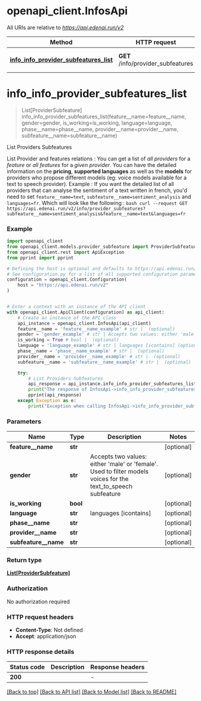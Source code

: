 # openapi_client.InfosApi

All URIs are relative to *https://api.edenai.run/v2*

Method | HTTP request | Description
------------- | ------------- | -------------
[**info_info_provider_subfeatures_list**](InfosApi.md#info_info_provider_subfeatures_list) | **GET** /info/provider_subfeatures | List Providers Subfeatures


# **info_info_provider_subfeatures_list**
> List[ProviderSubfeature] info_info_provider_subfeatures_list(feature__name=feature__name, gender=gender, is_working=is_working, language=language, phase__name=phase__name, provider__name=provider__name, subfeature__name=subfeature__name)

List Providers Subfeatures

List Provider and features relations : You can get a list of *all providers* for a *feature* or *all features* for a *given provider*.  You can have the detailed information on the **pricing**, **supported languages** as well as the **models** for providers who propose different models (eg: voice models available for a text to speech provider).  Example : If you want the detailed list of all providers that can analyse the sentiment of a text written in french, you'd need to set `feature__name=text`,  `subfeature__name=sentiment_analysis` and `languages=fr`.  Which will look like the following :   ```bash curl --request GET  https://api.edenai.run/v2/info/provider_subfeatures?subfeature__name=sentiment_analysis&feature__name=text&languages=fr ```

### Example


```python
import openapi_client
from openapi_client.models.provider_subfeature import ProviderSubfeature
from openapi_client.rest import ApiException
from pprint import pprint

# Defining the host is optional and defaults to https://api.edenai.run/v2
# See configuration.py for a list of all supported configuration parameters.
configuration = openapi_client.Configuration(
    host = "https://api.edenai.run/v2"
)


# Enter a context with an instance of the API client
with openapi_client.ApiClient(configuration) as api_client:
    # Create an instance of the API class
    api_instance = openapi_client.InfosApi(api_client)
    feature__name = 'feature__name_example' # str |  (optional)
    gender = 'gender_example' # str | Accepts two values: either 'male' or 'female'. Used to                              filter models voices for the text_to_speech subfeature (optional)
    is_working = True # bool |  (optional)
    language = 'language_example' # str | languages [icontains] (optional)
    phase__name = 'phase__name_example' # str |  (optional)
    provider__name = 'provider__name_example' # str |  (optional)
    subfeature__name = 'subfeature__name_example' # str |  (optional)

    try:
        # List Providers Subfeatures
        api_response = api_instance.info_info_provider_subfeatures_list(feature__name=feature__name, gender=gender, is_working=is_working, language=language, phase__name=phase__name, provider__name=provider__name, subfeature__name=subfeature__name)
        print("The response of InfosApi->info_info_provider_subfeatures_list:\n")
        pprint(api_response)
    except Exception as e:
        print("Exception when calling InfosApi->info_info_provider_subfeatures_list: %s\n" % e)
```



### Parameters


Name | Type | Description  | Notes
------------- | ------------- | ------------- | -------------
 **feature__name** | **str**|  | [optional] 
 **gender** | **str**| Accepts two values: either &#39;male&#39; or &#39;female&#39;. Used to                              filter models voices for the text_to_speech subfeature | [optional] 
 **is_working** | **bool**|  | [optional] 
 **language** | **str**| languages [icontains] | [optional] 
 **phase__name** | **str**|  | [optional] 
 **provider__name** | **str**|  | [optional] 
 **subfeature__name** | **str**|  | [optional] 

### Return type

[**List[ProviderSubfeature]**](ProviderSubfeature.md)

### Authorization

No authorization required

### HTTP request headers

 - **Content-Type**: Not defined
 - **Accept**: application/json

### HTTP response details

| Status code | Description | Response headers |
|-------------|-------------|------------------|
**200** |  |  -  |

[[Back to top]](#) [[Back to API list]](../README.md#documentation-for-api-endpoints) [[Back to Model list]](../README.md#documentation-for-models) [[Back to README]](../README.md)

